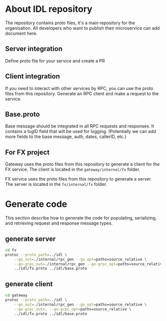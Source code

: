 # About IDL repository
The repository contains proto files, it's a main repository for the organisation. All developers who want to publish their microservice can add document here.

## Server integration
Define proto file for your service and create a PR

## Client integration
If you need to interact with other services by RPC, you can use the proto files from this repository. Generate an RPC client and make a request to the service.

## Base.proto
Base message should be integrated in all RPC requests and responses. It contains a logID field that will be used for logging.
(Potentially we can add more fields to the base message, auth, dates, callerID, etc.)

## For FX project
Gateway uses the proto files from this repository to generate a client for the FX service. The client is located in the `gateway/internal/fx` folder.

FX service uses the proto files from this repository to generate a server. The server is located in the `fx/internal/fx` folder.

# Generate code
This section describe how to generate the code for populating, serializing, and retrieving request and response message types.

## generate server
```bash
cd fx
protoc --proto_path=../idl \
    --go_out=./internal/rpc_gen --go_opt=paths=source_relative \
    --go-grpc_out=./internal/rpc_gen --go-grpc_opt=paths=source_relative \
    ../idl/fx.proto ../idl/base.proto
```

## generate client
```bash
cd gateway
protoc --proto_path=../idl \
    --go_out=./internal/rpc_gen --go_opt=paths=source_relative \
    --go-grpc_out=. --go-grpc_opt=paths=source_relative \
    ../idl/fx.proto ../idl/base.proto
```